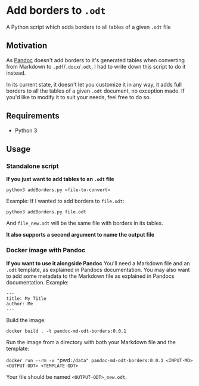 # Add borders to `.odt`
A Python script which adds borders to all tables of a given `.odt` file

## Motivation
As [Pandoc](https://pandoc.org/) doesn't add borders to it's generated tables when converting from Markdown to `.pdf`/`.docx`/`.odt`, I had to write down this script to do it instead.

In its current state, it doesn't let you customize it in any way, it adds full borders to all the tables of a given `.odt` document, no exception made. If you'd like to modify it to suit your needs, feel free to do so.

## Requirements

- Python 3

## Usage

### Standalone script
**If you just want to add tables to an `.odt` file**

`python3 addBorders.py <file-to-convert>`

Example:
If I wanted to add borders to `file.odt`:

`python3 addBorders.py file.odt`

And `file_new.odt` will be the same file with borders in its tables.

**It also supports a second argument to name the output file**


### Docker image with Pandoc
**If you want to use it alongside Pandoc**
You'll need a Markdown file and an `.odt` template, as explained in Pandocs documentation.
You may also want to add some metadata to the Markdown file as explained in Pandocs documentation. Example:
```
---
title: My Title
author: Me
---
```

Build the image:

`docker build . -t pandoc-md-odt-borders:0.0.1`

Run the image from a directory with both your Markdown file and the template:

`docker run --rm -v "`pwd`:/data" pandoc-md-odt-borders:0.0.1 <INPUT-MD> <OUTPUT-ODT> <TEMPLATE-ODT>`

Your file should be named `<OUTPUT-ODT>_new.odt`.
